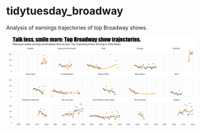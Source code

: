 # tidytuesday_broadway
Analysis of earnings trajectories of top Broadway shows.

<img src="https://github.com/lhopkins78/tidytuesday_broadway/blob/master/broadway.png?raw=true">
